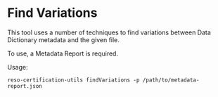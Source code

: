 # Find Variations
This tool uses a number of techniques to find variations between Data Dictionary metadata and the given file. 

To use, a Metadata Report is required. 

Usage:

```
reso-certification-utils findVariations -p /path/to/metadata-report.json
```

